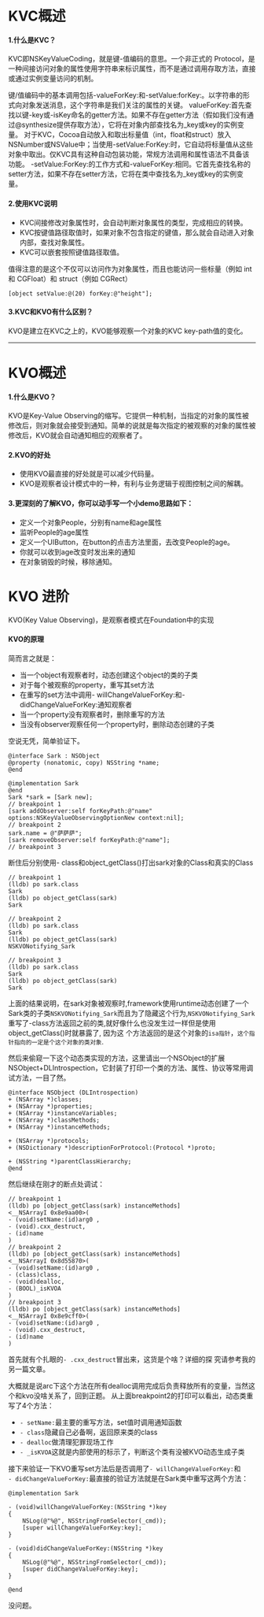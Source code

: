 # KVC概述

#### 1.什么是KVC？
KVC即NSKeyValueCoding，就是键-值编码的意思。一个非正式的 Protocol，是一种间接访问对象的属性使用字符串来标识属性，而不是通过调用存取方法，直接或通过实例变量访问的机制。

键/值编码中的基本调用包括-valueForKey:和-setValue:forKey:。以字符串的形式向对象发送消息，这个字符串是我们关注的属性的关键。
valueForKey:首先查找以键-key或-isKey命名的getter方法。如果不存在getter方法（假如我们没有通过@synthesize提供存取方法），它将在对象内部查找名为_key或key的实例变量。
对于KVC，Cocoa自动放入和取出标量值（int，float和struct）放入NSNumber或NSValue中；当使用-setValue:ForKey:时，它自动将标量值从这些对象中取出。仅KVC具有这种自动包装功能，常规方法调用和属性语法不具备该功能。
-setValue:ForKey:的工作方式和-valueForKey:相同。它首先查找名称的setter方法，如果不存在setter方法，它将在类中查找名为_key或key的实例变量。

#### 2.使用KVC说明
- KVC间接修改对象属性时，会自动判断对象属性的类型，完成相应的转换。
- KVC按键值路径取值时，如果对象不包含指定的键值，那么就会自动进入对象内部，查找对象属性。
- KVC可以嵌套按照键值路径取值。

值得注意的是这个不仅可以访问作为对象属性，而且也能访问一些标量（例如 int 和 CGFloat）和 struct（例如 CGRect）
```objc
[object setValue:@(20) forKey:@"height"];
```

#### 3.KVC和KVO有什么区别？
KVO是建立在KVC之上的，KVO能够观察一个对象的KVC key-path值的变化。

---


# KVO概述
#### 1.什么是KVO？
KVO是Key-Value Observing的缩写。它提供一种机制，当指定的对象的属性被修改后，则对象就会接受到通知。简单的说就是每次指定的被观察的对象的属性被修改后，KVO就会自动通知相应的观察者了。

#### 2.KVO的好处
- 使用KVO最直接的好处就是可以减少代码量。
- KVO是观察者设计模式中的一种，有利与业务逻辑于视图控制之间的解耦。



#### 3.更深刻的了解KVO，你可以动手写一个小demo思路如下：
- 定义一个对象People，分别有name和age属性
- 监听People的age属性
- 定义一个UIButton，在button的点击方法里面，去改变People的age。
- 你就可以收到age改变时发出来的通知
- 在对象销毁的时候，移除通知。

# KVO 进阶
KVO(Key Value Observing)，是观察者模式在Foundation中的实现

#### KVO的原理

简而言之就是：
- 当一个object有观察者时，动态创建这个object的类的子类
- 对于每个被观察的property，重写其set方法
- 在重写的set方法中调用- willChangeValueForKey:和- didChangeValueForKey:通知观察者
- 当一个property没有观察者时，删除重写的方法
- 当没有observer观察任何一个property时，删除动态创建的子类

空说无凭，简单验证下。
```objc
@interface Sark : NSObject
@property (nonatomic, copy) NSString *name;
@end

@implementation Sark
@end
Sark *sark = [Sark new];
// breakpoint 1
[sark addObserver:self forKeyPath:@"name" options:NSKeyValueObservingOptionNew context:nil];
// breakpoint 2
sark.name = @"萨萨萨";
[sark removeObserver:self forKeyPath:@"name"];
// breakpoint 3
```
断住后分别使用- class和object_getClass()打出sark对象的Class和真实的Class
```objc
// breakpoint 1
(lldb) po sark.class
Sark
(lldb) po object_getClass(sark)
Sark

// breakpoint 2
(lldb) po sark.class
Sark
(lldb) po object_getClass(sark)
NSKVONotifying_Sark

// breakpoint 3
(lldb) po sark.class
Sark
(lldb) po object_getClass(sark)
Sark
```
上面的结果说明，在sark对象被观察时,framework使用runtime动态创建了一个Sark类的子类`NSKVONotifying_Sark`而且为了隐藏这个行为,`NSKVONotifying_Sark`重写了-class方法返回之前的类,就好像什么也没发生过一样但是使用object_getClass()时就暴露了, 因为这 个方法返回的是这个对象的`isa指针`，`这个指针指向的一定是个这个对象的类对象`.

然后来偷窥一下这个动态类实现的方法，这里请出一个NSObject的扩展NSObject+DLIntrospection，它封装了打印一个类的方法、属性、协议等常用调试方法，一目了然。
```objc
@interface NSObject (DLIntrospection)
+ (NSArray *)classes;
+ (NSArray *)properties;
+ (NSArray *)instanceVariables;
+ (NSArray *)classMethods;
+ (NSArray *)instanceMethods;

+ (NSArray *)protocols;
+ (NSDictionary *)descriptionForProtocol:(Protocol *)proto;

+ (NSString *)parentClassHierarchy;
@end
```
然后继续在刚才的断点处调试：
```
// breakpoint 1
(lldb) po [object_getClass(sark) instanceMethods]
<__NSArrayI 0x8e9aa00>(
- (void)setName:(id)arg0 ,
- (void).cxx_destruct,
- (id)name
)
// breakpoint 2
(lldb) po [object_getClass(sark) instanceMethods]
<__NSArrayI 0x8d55870>(
- (void)setName:(id)arg0 ,
- (class)class,
- (void)dealloc,
- (BOOL)_isKVOA
)
// breakpoint 3
(lldb) po [object_getClass(sark) instanceMethods]
<__NSArrayI 0x8e9cff0>(
- (void)setName:(id)arg0 ,
- (void).cxx_destruct,
- (id)name
)
```
首先就有个扎眼的`- .cxx_destruct`冒出来，这货是个啥？详细的探 究请参考我的另一篇文章。

大概就是说arc下这个方法在所有dealloc调用完成后负责释放所有的变量，当然这个和kvo没啥关系了，回到正题。
从上面breakpoint2的打印可以看出，动态类重写了4个方法：

- `- setName:`最主要的重写方法，set值时调用通知函数
- `- class`隐藏自己必备啊，返回原来类的class
- `- dealloc`做清理犯罪现场工作
- `- _isKVOA`这就是内部使用的标示了，判断这个类有没被KVO动态生成子类

接下来验证一下KVO重写set方法后是否调用了`- willChangeValueForKey:`和<br>`- didChangeValueForKey:`最直接的验证方法就是在Sark类中重写这两个方法：

```objc
@implementation Sark

- (void)willChangeValueForKey:(NSString *)key
{
    NSLog(@"%@", NSStringFromSelector(_cmd));
    [super willChangeValueForKey:key];
}

- (void)didChangeValueForKey:(NSString *)key
{
    NSLog(@"%@", NSStringFromSelector(_cmd));
    [super didChangeValueForKey:key];
}

@end
```
没问题。
